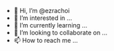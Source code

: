 - 👋 Hi, I’m @ezrachoi
- 👀 I’m interested in ...
- 🌱 I’m currently learning ...
- 💞️ I’m looking to collaborate on ...
- 📫 How to reach me ...

<!---
ezrachoi/ezrachoi is a ✨ special ✨ repository because its `README.md` (this file) appears on your GitHub profile.
You can click the Preview link to take a look at your changes.
--->
